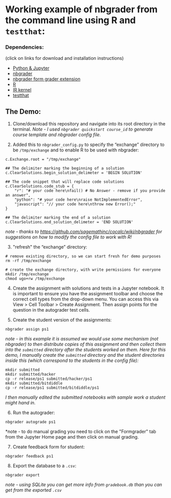# Working example of nbgrader from the command line using R and `testthat`:

### Dependencies:
(click on links for download and installation instructions)
- [Python & Jupyter](https://www.anaconda.com/download/)
- [nbgrader](http://nbgrader.readthedocs.io/en/stable/user_guide/installation.html)
- [nbgrader form grader extension](http://nbgrader.readthedocs.io/en/stable/user_guide/installation.html#installing-and-activating-extensions)
- [R](https://cran.r-project.org/)
- [IR kernel](https://irkernel.github.io/installation/)
- [testthat](https://github.com/r-lib/testthat#installation)


## The Demo:
1. Clone/download this repository and navigate into its root directory in the terminal. *Note - I used `nbgrader quickstart course_id` to generate course template and nbgrader config file.*

2. Added this to `nbgrader_config.py` to specify the “exchange” directory to be `/tmp/exchange` and to enable R to be used with nbgrader:
```
c.Exchange.root = "/tmp/exchange"

## The delimiter marking the beginning of a solution
c.ClearSolutions.begin_solution_delimeter = 'BEGIN SOLUTION'

## The code snippet that will replace code solutions
c.ClearSolutions.code_stub = {
    "r": "# your code here\nfail() # No Answer - remove if you provide an answer",
    "python": "# your code here\nraise NotImplementedError",
    "javascript": "// your code here\nthrow new Error();"
}

## The delimiter marking the end of a solution
c.ClearSolutions.end_solution_delimeter = 'END SOLUTION'
```

*note - thanks to https://github.com/sagemathinc/cocalc/wiki/nbgrader for suggestions on how to modify the config file to work with R!*

3. "refresh" the “exchange” directory:
```
# remove existing directory, so we can start fresh for demo purposes
rm -rf /tmp/exchange

# create the exchange directory, with write permissions for everyone
mkdir /tmp/exchange
chmod ugo+rw /tmp/exchange
```

4. Create the assignment with solutions and tests in a Jupyter notebook. It is important to ensure you have the assignment toolbar and choose the correct cell types from the drop-down menu. You can access this via View > Cell Toolbar > Create Assignment. Then assign points for the question in the autograder test cells.

5. Create the student version of the assignments:
```
nbgrader assign ps1
```

*note - in this example it is assumed we would use some mechanism (not nbgrader) to then distribute copies of this assignment and then collect them into the `submitted` directory after the students worked on them. Here for this demo, I manually create the `submitted` directory and the student directories inside this (which correspond to the students in the config file):*

```
mkdir submitted
mkdir submitted/hacker
cp -r release/ps1 submitted/hacker/ps1
mkdir submitted/bitdiddle
cp -r release/ps1 submitted/bitdiddle/ps1
```

*I then manually edited the submitted notebooks with sample work a student might hand in.*

6. Run the autograder:
```
nbgrader autograde ps1
```
*note - to do manual grading you need to click on the "Formgrader" tab from the Jupyter Home page and then click on manual grading.

7. Create feedback form for student:
```
nbgrader feedback ps1
```

8. Export the database to a `.csv`:
```
nbgrader export
```

*note - using SQLite you can get more info from `gradebook.db` than you can get from the exported `.csv`*
